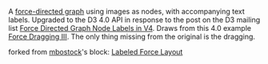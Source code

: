 A [force-directed graph](http://bl.ocks.org/mbostock/4062045) using images as nodes, with accompanying text labels. Upgraded to the D3 4.0 API in response to the post on the D3 mailing list [Force Directed Graph Node Labels in V4](https://groups.google.com/forum/#!topic/d3-js/dfsH9n7qvPA). Draws from this 4.0 example [Force Dragging III](http://bl.ocks.org/mbostock/ad70335eeef6d167bc36fd3c04378048). The only thing missing from the original is the dragging.

forked from <a href='http://bl.ocks.org/mbostock/'>mbostock</a>'s block: <a href='http://bl.ocks.org/mbostock/950642'>Labeled Force Layout</a>